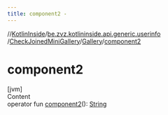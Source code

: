 ```yaml
---
title: component2 -
---
```

//[KotlinInside](../../../index.md)/[be.zvz.kotlininside.api.generic.userinfo](../../index.md)
/[CheckJoinedMiniGallery](../index.md)/[Gallery](index.md)/[component2](component2.md)

# component2

[jvm]  
Content  
operator
fun [component2](component2.md)(): [String](https://kotlinlang.org/api/latest/jvm/stdlib/kotlin/-string/index.html)  



